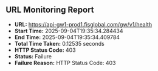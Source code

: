 ## URL Monitoring Report

- **URL:** https://api-gw1-prod1.fisglobal.com/gw/v1/health
- **Start Time:** 2025-09-04T19:35:34.284434
- **End Time:** 2025-09-04T19:35:34.409784
- **Total Time Taken:** 0.12535 seconds
- **HTTP Status Code:** 403
- **Status:** Failure
- **Failure Reason:** HTTP Status Code: 403
